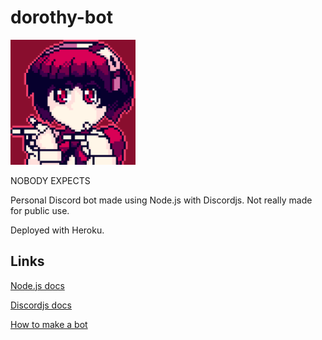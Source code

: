 # dorothy-bot

<img height="200" width="200" src="https://github.com/Vinesma/dorothy-bot/blob/test-branch/Dorothy.png">

NOBODY EXPECTS

Personal Discord bot made using Node.js with Discordjs. Not really made for public use.

Deployed with Heroku.

## Links

[Node.js docs](https://nodejs.org/dist/latest-v10.x/docs/api/)

[Discordjs docs](https://discord.js.org/#/docs/main/stable/general/welcome)

[How to make a bot](https://discordjs.guide/)